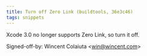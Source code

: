```yaml
---
title: Turn off Zero Link (buildtools, 36e3c46)
tags: snippets
---
```


Xcode 3.0 no longer supports Zero Link, so turn it off.

Signed-off-by: Wincent Colaiuta &lt;win@wincent.com&gt;
